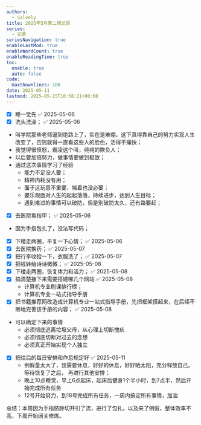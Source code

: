 ```yaml
---
authors:
  - Salvely
title: 2025年5月第二周记录
series:
  - 记录
seriesNavigation: true
enableLastMod: true
enableWordCount: true
enableReadingTime: true
toc:
  enable: true
  auto: false
code:
  maxShownlines: 100
date: 2025-05-11
lastmod: 2025-05-15T10:58:21+08:00
---
```


<!--more-->

- [x] 睡一觉先 ✅ 2025-05-06
- [x] 洗头洗澡； ✅ 2025-05-06
- 叫学院那些老师逼到绝路上了，实在是难绷。这下真得靠自己的努力实现人生改变了，否则就得一直看这些人的脸色，活得不痛快；
- 我觉得很愤怒，霸凌这个叫，纯纯的欺负人；
- 以后要加倍努力，做事情要做到极致；
- 通过这次事情学习了经验
	- 能力不足没人要；
	- 精神内耗没有用；
	- 面子这玩意不重要，端着也没必要；
	- 要乐观面对人生的起起落落，持续进步，达到人生目标；
	- 遇到难过的事情可以破防，但是别破防太久，还有路要赶；
- [x] 去医院看指甲； ✅ 2025-05-06
- 因为手指包扎了，没法写代码；
- [x] 下楼走两圈，平复一下心情； ✅ 2025-05-06
- [x] 去医院换药； ✅ 2025-05-07
- [x] 把行李收拾一下，衣服洗了； ✅ 2025-05-07
- [x] 把钱转给诗诗微微； ✅ 2025-05-08
- [x] 下楼走两圈，恢复体力和活力； ✅ 2025-05-08
- [x] 搞清楚接下来需要搭建哪几个网站 ✅ 2025-05-08
	- 计算机专业刷课排行榜；
	- 计算机专业一站式指导手册
- [x] 把书籍推荐网改造成计算机专业一站式指导手册，先把框架搭起来，在后续不断地完善该手册的内容； ✅ 2025-05-08
- 可以确定下来的事情
	- 必须彻底逃离垃圾父母，从心理上切断愧疚
	- 必须彻底切断对过去的念想
	- 必须真正开始实现个人独立
- [x] 把往后的每日安排和作息规定好 ✅ 2025-05-11
	- 例假量太大了，我需要休息，好好的休息，好好晒太阳，充分释放自己。等待恢复了之后， 再进行其他安排；
	- 晚上10点睡觉，早上6点起床，起床后健身1个半小时，到7点半，然后开始完成所有任务
	- 12号开始努力，到18号完成所有任务，一周内搞定所有事情，加油

总结：本周因为手指脓肿切开引了流，进行了包扎，以及来了例假，整体效率不高，下周开始闭关修炼。
